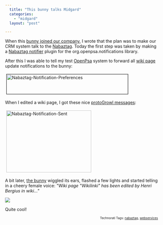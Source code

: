 ```yaml
---
  title: "This bunny talks Midgard"
  categories: 
    - "midgard"
  layout: "post"

---
```

When this <a href="http://bergie.iki.fi/blog/meet_nabaztag-our_new_general_manager/">bunny joined our company</a>, I wrote that the plan was to make our CRM system talk to the <a href="http://en.wikipedia.org/wiki/Nabaztag">Nabaztag</a>. Today the first step was taken by making a <a href="http://pear.php.net/pepr/pepr-proposal-show.php?id=463">Nabaztag notifier</a> plugin for the org.openpsa.notifications library.

After this I was able to tell my test <a href="http://www.openpsa.org/">OpenPsa</a> system to forward all <a href="http://www.midgard-project.org/documentation/net-nemein-wiki/">wiki page</a> update notifications to the bunny:

<img src="https://s3.eu-central-1.amazonaws.com/bergie-iki-fi/nabaztag-notification-preferences.jpg" height="65" width="400" border="1" hspace="4" vspace="4" alt="Nabaztag-Notification-Preferences" />

When I edited a wiki page, I got these nice <a href="http://www.midgard-project.org/documentation/protogrowl/">protoGrowl messages</a>:

<img src="https://s3.eu-central-1.amazonaws.com/bergie-iki-fi/nabaztag-notification-sent.jpg" height="204" width="280" border="0" hspace="4" vspace="4" alt="Nabaztag-Notification-Sent" />

A bit later, <a href="http://www.nabaztag.com/en/index.html">the bunny</a> wiggled its ears, flashed a few lights and started telling in a cheery female voice: <em>"Wiki page "Wikilinki" has been edited by Henri Bergius in wiki..."</em>

<img src="https://s3.eu-central-1.amazonaws.com/bergie-iki-fi/office-nabaztag.jpg" />

Quite cool!

<p style="text-align:right;font-size:10px;">Technorati Tags: <a href="http://www.technorati.com/tag/nabaztag" rel="tag">nabaztag</a>, <a href="http://www.technorati.com/tag/webservices" rel="tag">webservices</a></p>
